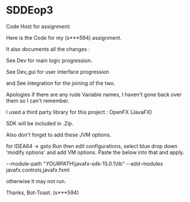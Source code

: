 # SDDEop3
Code Host for assignment: 

Here is the Code for my (s***594) assignment.

It also documents all the changes :

See Dev for main logic progression.

See Dev_gui for user interface progression

and See integration for the joining of the two.

Apologies if there are any rude Variable names, I haven't gone back over them so I can't remember.


I used a third party library for this project : OpenFX (JavaFX)

SDK will be included in .Zip.

Also don't forget to add these JVM options.

for IDEA64 -> goto Run then edit configurations, select blue drop down 'modify options' and add VM options. 
Paste the below into that and apply.

--module-path "*YOURPATH*\javafx-sdk-15.0.1\lib" --add-modules javafx.controls,javafx.fxml

otherwise it may not run.


Thanks,
Bot-Toast. (s***594)

